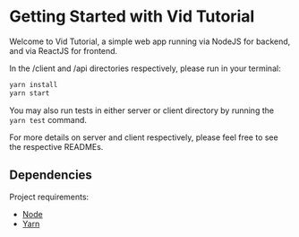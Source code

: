 # Getting Started with Vid Tutorial

Welcome to Vid Tutorial, a simple web app running via NodeJS for backend, and via ReactJS for frontend.

In the /client and /api directories respectively, please run in your terminal:
```bash
yarn install 
yarn start
```
You may also run tests in either server or client directory by running the `yarn test` command.

For more details on server and client respectively, please feel free to see the respective READMEs.  

## Dependencies
Project requirements:
- [Node](https://nodejs.org/en/)
- [Yarn](https://yarnpkg.com/)


